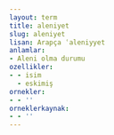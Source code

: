 ```yaml
---
layout: term
title: aleniyet
slug: aleniyet
lisan: Arapça ʿaleniyyet
anlamlar:
- Aleni olma durumu
ozellikler:
- - isim
  - eskimiş
ornekler:
- - ''
orneklerkaynak:
- - ''
---
```

